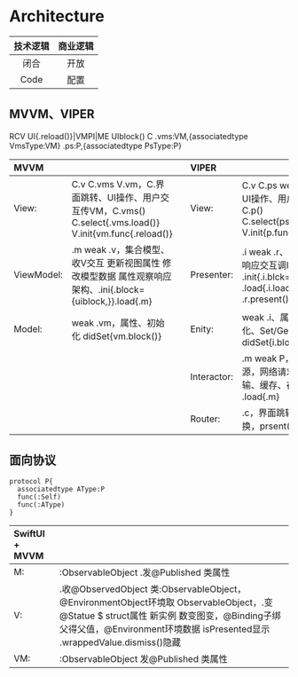 # Architecture

| 技术逻辑 | 商业逻辑 |
| :-: | :-: |
| 闭合 | 开放 |
| Code | 配置 |

## MVVM、VIPER

RCV UI{.reload()}|VMPI|ME UIblock()
C .vms:VM,{associatedtype VmsType:VM} .ps:P,{associatedtype PsType:P} 

|**MVVM**|  |  |**VIPER**|  |
| :- | :- | :- | :- | :- |
| View: | C.v C.vms V.vm，C.界面跳转、UI操作、用户交互传VM，C.vms() C.select{.vms.load()} V.init{vm.func{.reload()} |  | View: | C.v C.ps weak .r V.p，UI操作、用户交互传P C.p() C.select{ps.load()} V.init{p.func{.reload()} |
| ViewModel: | .m weak .v，集合模型、收V交互 更新视图属性 修改模型数据 属性观察响应架构、.ini{.block={uiblock,}}.load{.m} |  | Presenter: | .i weak .r、 不改数据、响应交互调I .init{.i.blck={uiblock,}} .load{.i.load()} .r.present())|
| Model: |weak .vm，属性、初始化 didSet{vm.block()}|  | Enity: |weak .i、属性、初始化、Set/Get didSet{i.block()}||
|  |  |  | Interactor: | .m weak P，处理数据源，网络请求、数据传输、缓存、存储、实例 .load{.m} |
|  |  |  | Router: | .c，界面跳转、组件切换，prsent(){.c}|

## 面向协议
```
protocol P{
  associatedtype AType:P
  func(:Self)
  func(:AType)
}
```


|**SwiftUI + MVVM**|  |
| :- | :- |
| M: | :ObservableObject .发@Published 类属性 |
| V: | .收@ObservedObject 类:ObservableObject，@EnvironmentObject环境取 ObservableObject，.变@Statue $ struct属性 新实例 数变图变，@Binding子绑父得父值，@Environment环境数据 isPresented显示 .wrappedValue.dismiss()隐藏 |
| VM: | :ObservableObject 发@Published 类属性 |
